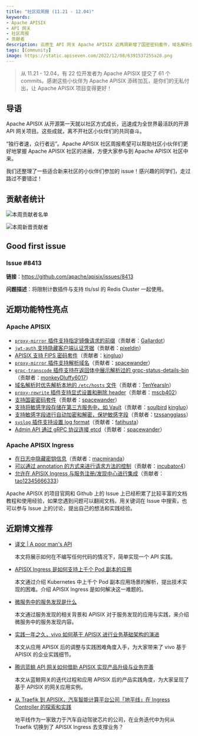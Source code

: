 ```yaml
---
title: "社区双周报 (11.21 - 12.04)"
keywords: 
- Apache APISIX
- API 网关
- 社区周报
- 贡献者
description: 云原生 API 网关 Apache APISIX 近两周新增了国密密码套件，域名解析优化，Admin API 通过 gRPC 协议链接 ectd 等新功能。
tags: [Community]
image: https://static.apiseven.com/2022/12/08/6391537255a28.png
---
```


> 从 11.21 - 12.04，有 22 位开发者为 Apache APISIX 提交了 61 个 commits。感谢这些小伙伴为 Apache APISIX 添砖加瓦，是你们的无私付出，让 Apache APISIX 项目变得更好！

<!--truncate-->

## 导语

Apache APISIX 从开源第一天就以社区方式成长，迅速成为全世界最活跃的开源 API 网关项目。这些成就，离不开社区小伙伴们的共同奋斗。

“独行者速，众行者远”。Apache APISIX 社区周报希望可以帮助社区小伙伴们更好地掌握 Apache APISIX 社区的进展，方便大家参与到 Apache APISIX 社区中来。

我们还整理了一些适合新来社区的小伙伴们参加的 issue！感兴趣的同学们，走过路过不要错过！

## 贡献者统计

![本周贡献者名单](https://static.apiseven.com/2022/12/08/639153c8987d9.png)

![本周新晋贡献者](https://static.apiseven.com/2022/12/08/639153c959ebe.png)

## Good first issue

### Issue #8413

**链接**：https://github.com/apache/apisix/issues/8413

**问题描述**：将限制计数插件与支持 tls/ssl 的 Redis Cluster 一起使用。

## 近期功能特性亮点

### Apache APISIX

- [`proxy-mirror` 插件支持指定镜像请求的前缀](https://github.com/apache/apisix/pull/8261)（贡献者：[Gallardot](https://github.com/Gallardot)）
- [`jwt-auth` 支持隐藏客户端认证凭据](https://github.com/apache/apisix/pull/8206)（贡献者：[pixeldin](https://github.com/pixeldin)）
- [APISIX 支持 FIPS 密码套件](https://github.com/apache/apisix/pull/8298)（贡献者：[kingluo](https://github.com/kingluo)）
- [`proxy-mirror` 插件支持解析域名](https://github.com/apache/apisix/pull/8356)（贡献者：[spacewander](https://github.com/spacewander)）
- [`grpc-transcode` 插件支持在返回体中展示解析过的 grpc-status-details-bin](https://github.com/apache/apisix/pull/7639)（贡献者：[monkeyDluffy6017](https://github.com/monkeyDluffy6017)）
- [域名解析时优先解析本地的 `/etc/hosts` 文件](https://github.com/apache/apisix/pull/8270)（贡献者：[TenYearsIn](https://github.com/TenYearsIn)）
- [`proxy-rewrite` 插件支持显式设置和删除 header](https://github.com/apache/apisix/pull/8336)（贡献者：[mscb402](https://github.com/mscb402)）
- [支持国密密码套件](https://github.com/apache/apisix/pull/8389)（贡献者：[spacewander](https://github.com/spacewander)）
- [支持将敏感字段存储在第三方服务中，如 Vault](https://github.com/apache/apisix/pull/8390)（贡献者：[soulbird](https://github.com/soulbird) [kingluo](https://github.com/kingluo)）
- [支持敏感字段进行自动加密和解密，保护敏感字段](https://github.com/apache/apisix/pull/8403)（贡献者：[tzssangglass](https://github.com/tzssangglass)）
- [`syslog` 插件支持设置 log format](https://github.com/apache/apisix/pull/8279)（贡献者：[fatihusta](https://github.com/fatihusta)）
- [Admin API 通过 gRPC 协议连接 etcd](https://github.com/apache/apisix/pull/8411)（贡献者：[spacewander](https://github.com/spacewander)）

### Apache APISIX Ingress

- [在日志中隐藏密钥信息](https://github.com/apache/apisix-ingress-controller/pull/1480)（贡献者：[macmiranda](https://github.com/macmiranda)）
- [可以通过 annotation 的方式来进行请求方法的控制](https://github.com/apache/apisix-ingress-controller/pull/1471)（贡献者：[incubator4](https://github.com/incubator4)）
- [允许在 APISIX Ingress 与服务注册/发现中心进行集成](https://github.com/apache/apisix-ingress-controller/pull/1465)（贡献者：[tao12345666333](https://github.com/tao12345666333)）

Apache APISIX 的项目官网和 Github 上的 Issue 上已经积累了比较丰富的文档教程和使用经验，如果您遇到问题可以翻阅文档，用关键词在 Issue 中搜索，也可以参与 Issue 上的讨论，提出自己的想法和实践经验。

## 近期博文推荐

- [译文 | A poor man's API](https://apisix.apache.org/zh/blog/2022/12/a-poor-man%E2%80%98s-api/)

    本文将展示如何在不编写任何代码的情况下，简单实现一个 API 实践。

- [APISIX Ingress 是如何支持上千个 Pod 副本的应用](https://apisix.apache.org/zh/blog/2022/11/25/how-apisix-support-1000-pods/)

    本文通过介绍 Kubernetes 中上千个 Pod 副本应用场景的解析，提出技术实现的困难。介绍 APISIX Ingress 是如何解决这一难题的。

- [微服务中的服务发现是什么](https://apisix.apache.org/zh/blog/2022/11/10/what-is-service-in-microservice-discovery/)

    本文通过服务发现的相关背景和 APISIX 对于服务发现的应用与实践，来介绍微服务中的服务发现内容。

- [实践一年之久，vivo 如何基于 APISIX 进行业务基础架构的演进](https://apisix.apache.org/zh/blog/2022/11/13/vivo-with-apache-apisix/)

    本文从应用 APISIX 后的调整与实践困难角度入手，为大家带来了 vivo 基于 APISIX 的企业实践细节。

- [腾讯蓝鲸 API 网关如何借助 APISIX 实现产品升级与业务完善](https://apisix.apache.org/zh/blog/2022/11/05/tencent-blueking-with-apisix/)

    本文从蓝鲸网关的迭代过程和应用 APISIX 后的产品实践角度，为大家呈现了基于 APISIX 的网关应用实例。

- [从 Traefik 到 APISIX，汽车智能计算平台公司「地平线」在 Ingress Controller 的探索和实践](https://apisix.apache.org/zh/blog/2022/10/28/apisix-ingress-with-horizon-ai/)

    地平线作为一家致力于汽车自动驾驶芯片的公司，在业务迭代中为何从 Traefik 切换到了 APISIX Ingress 去支撑业务？
